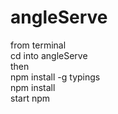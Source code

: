 # angleServe
from terminal\
cd into angleServe\
then\
npm install -g typings\
npm install\
start npm


